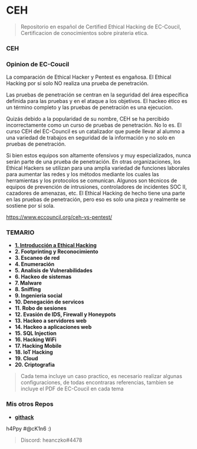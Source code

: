 # CEH

> Repositorio en español de Certified Ethical Hacking de EC-Coucil, Certificacion de conocimientos sobre pirateria etica.

### CEH
### Opinion de EC-Coucil

La comparación de Ethical Hacker y Pentest es engañosa. El Ethical Hacking por sí solo NO realiza una prueba de penetración.

Las pruebas de penetración se centran en la seguridad del área específica definida para las pruebas y en el ataque a los objetivos.
El hackeo ético es un término completo y las pruebas de penetración es una ejecucion.

Quizás debido a la popularidad de su nombre, CEH se ha percibido incorrectamente como un curso de pruebas de penetración. No lo es. El curso CEH del EC-Council es un catalizador que puede llevar al alumno a una variedad de trabajos en seguridad de la información y no solo en pruebas de penetración.

Si bien estos equipos son altamente ofensivos y muy especializados, nunca serán parte de una prueba de penetración. En otras organizaciones, los Ethical Hackers se utilizan para una amplia variedad de funciones laborales para aumentar las redes y los métodos mediante los cuales las herramientas y los protocolos se comunican. Algunos son técnicos de equipos de prevención de intrusiones, controladores de incidentes SOC II, cazadores de amenazas, etc. El Ethical Hacking de hecho tiene una parte en las pruebas de penetración, pero eso es solo una pieza y realmente se sostiene por sí sola.

https://www.eccouncil.org/ceh-vs-pentest/

### TEMARIO
* **[1. Introducción a Ethical Hacking](https://github.com/heanczko311299/CEH/tree/main/01)**
* **2. Footprinting y Reconocimiento**
* **3. Escaneo de red**
* **4. Enumeración**
* **5. Analisis de Vulnerabilidades**
* **6. Hackeo de sistemas**
* **7. Malware**
* **8. Sniffing**
* **9. Ingenieria social**
* **10. Denegación de servicos**
* **11. Robo de sesiones**
* **12. Evasión de IDS, Firewall y Honeypots**
* **13. Hackeo a servidores web**
* **14. Hackeo a aplicaciones web**
* **15. SQL Injection**
* **16. Hacking WiFi**
* **17. Hacking Mobile**
* **18. IoT Hacking**
* **19. Cloud**
* **20. Criptografia**

> Cada tema incluye un caso practico, es necesario realizar algunas configuraciones, de todas encontraras referencias, tambien se incluye el PDF de EC-Coucil en cada tema

### Mis otros Repos
* **[githack](https://github.com/heanczko311299/githack)**

h4Ppy #@cK1n6 :)
> Discord: heanczko#4478
